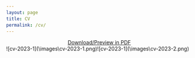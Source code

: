 ```yaml
---
layout: page
title: CV
permalink: /cv/
---
```

<center>
<a href="/cv_pdf">Download/Preview in PDF</a>
</center>
![cv-2023-1](\images\cv-2023-1.png)![cv-2023-1](\images\cv-2023-2.png)